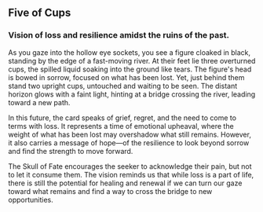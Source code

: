 ## Five of Cups
### Vision of loss and resilience amidst the ruins of the past.

As you gaze into the hollow eye sockets, you see a figure cloaked in black, standing by the edge of a fast-moving river. At their feet lie three overturned cups, the spilled liquid soaking into the ground like tears. The figure's head is bowed in sorrow, focused on what has been lost. Yet, just behind them stand two upright cups, untouched and waiting to be seen. The distant horizon glows with a faint light, hinting at a bridge crossing the river, leading toward a new path.

In this future, the card speaks of grief, regret, and the need to come to terms with loss. It represents a time of emotional upheaval, where the weight of what has been lost may overshadow what still remains. However, it also carries a message of hope—of the resilience to look beyond sorrow and find the strength to move forward.

The Skull of Fate encourages the seeker to acknowledge their pain, but not to let it consume them. The vision reminds us that while loss is a part of life, there is still the potential for healing and renewal if we can turn our gaze toward what remains and find a way to cross the bridge to new opportunities.
